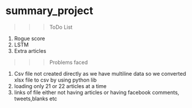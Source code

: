# summary_project
>>>ToDo List
  1) Rogue score
  2) LSTM
  3) Extra articles
 
>>>Problems faced
  1) Csv file not created directly as we have multiline data so we converted xlsx file to csv by using python lib
  2) loading only 21 or 22 articles at a time 
  3) links of file either not having articles or having facebook comments, tweets,blanks etc
